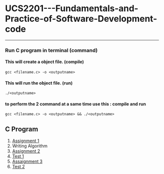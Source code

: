 # UCS2201---Fundamentals-and-Practice-of-Software-Development-code
---
### Run C program in terminal (command)

#### This will create a object file. (compile)

    gcc <filename.c> -o <outputname>
    
 #### This will run the object file.  (run)
 
    ./<outputname>


 #### to perform the 2 command at a same time use this : compile and run
 
    gcc <filename.c> -o <outputname> && ./<outputname>

## C Program
1)  [Assignment 1](https://github.com/KKBUGHUNTER/UCS2201---Fundamentals-and-Practice-of-Software-Development-Codes/tree/main/ASSIGNMENT-1)
2)  Writing Algorithm
3)  [Assignment 2](https://github.com/KKBUGHUNTER/UCS2201---Fundamentals-and-Practice-of-Software-Development-Codes/tree/main/C_Assignment_2)
4)  [Test 1](https://github.com/KKBUGHUNTER/UCS2201---Fundamentals-and-Practice-of-Software-Development-Codes/tree/main/Test-1)
5)  [Assaignment 3](https://github.com/KKBUGHUNTER/UCS2201---Fundamentals-and-Practice-of-Software-Development-Codes/tree/main/C_Assignment_3)
6)  [Test 2](https://github.com/KKBUGHUNTER/UCS2201---Fundamentals-and-Practice-of-Software-Development-Codes/tree/main/Test-2)
